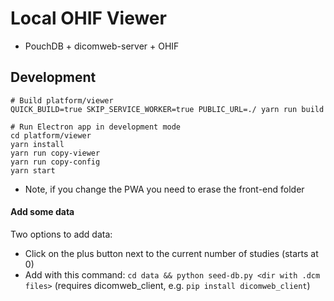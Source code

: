 # Local OHIF Viewer

- PouchDB + dicomweb-server + OHIF

## Development
```
# Build platform/viewer
QUICK_BUILD=true SKIP_SERVICE_WORKER=true PUBLIC_URL=./ yarn run build

# Run Electron app in development mode
cd platform/viewer
yarn install
yarn run copy-viewer
yarn run copy-config
yarn start
```

- Note, if you change the PWA you need to erase the front-end folder

#### Add some data

Two options to add data:
* Click on the plus button next to the current number of studies (starts at 0)
* Add with this command: `cd data && python seed-db.py <dir with .dcm files>`
(requires dicomweb_client, e.g. `pip install dicomweb_client`)

